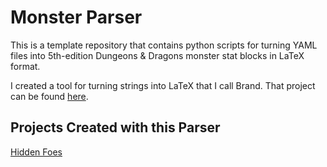 # Monster Parser

This is a template repository that contains python scripts for turning YAML files into 5th-edition Dungeons & Dragons monster stat blocks in LaTeX format.

I created a tool for turning strings into LaTeX that I call Brand. That project can be found [here](https://github.com/the-alex-g/brand).

## Projects Created with this Parser

[Hidden Foes](https://github.com/5eDocumentProject/hidden_foes)
